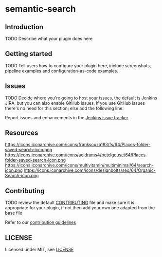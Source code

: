 # semantic-search

## Introduction

TODO Describe what your plugin does here

## Getting started

TODO Tell users how to configure your plugin here, include screenshots, pipeline examples and 
configuration-as-code examples.

## Issues

TODO Decide where you're going to host your issues, the default is Jenkins JIRA, but you can also enable GitHub issues,
If you use GitHub issues there's no need for this section; else add the following line:

Report issues and enhancements in the [Jenkins issue tracker](https://issues.jenkins-ci.org/).

## Resources

https://icons.iconarchive.com/icons/franksouza183/fs/64/Places-folder-saved-search-icon.png
https://icons.iconarchive.com/icons/acidrums4/betelgeuse/64/Places-folder-saved-search-icon.png
https://icons.iconarchive.com/icons/multivitamin/multiminimal/64/search-icon.png
https://icons.iconarchive.com/icons/designbolts/seo/64/Organic-Search-icon.png

## Contributing

TODO review the default [CONTRIBUTING](https://github.com/jenkinsci/.github/blob/master/CONTRIBUTING.md) file and make sure it is appropriate for your plugin, if not then add your own one adapted from the base file

Refer to our [contribution guidelines](https://github.com/jenkinsci/.github/blob/master/CONTRIBUTING.md)

## LICENSE

Licensed under MIT, see [LICENSE](LICENSE.md)

